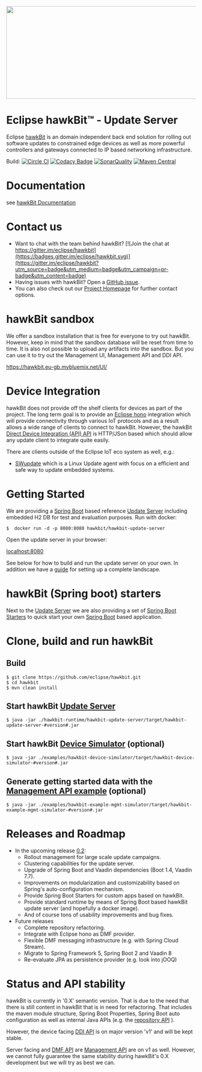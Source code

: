 <img src=hawkbit_logo.png width=533 height=246 />

# Eclipse hawkBit™ - Update Server

Eclipse [hawkBit](http://www.eclipse.org/hawkbit/index.html) is an domain independent back end solution for rolling out software updates to constrained edge devices as well as more powerful controllers and gateways connected to IP based networking infrastructure.

Build: [![Circle CI](https://circleci.com/gh/eclipse/hawkbit.svg?style=shield)](https://circleci.com/gh/eclipse/hawkbit)
 [![Codacy Badge](https://api.codacy.com/project/badge/Grade/83b1ace1fba94ea2aec93b202b52f39a)](https://www.codacy.com/app/kai-zimmermann/hawkbit?utm_source=github.com&amp;utm_medium=referral&amp;utm_content=eclipse/hawkbit&amp;utm_campaign=Badge_Grade) [![SonarQuality](https://sonar.ops.bosch-iot-rollouts.com/api/badges/gate?key=org.eclipse.hawkbit:hawkbit-parent)](https://sonar.ops.bosch-iot-rollouts.com) [![Maven Central](https://maven-badges.herokuapp.com/maven-central/org.eclipse.hawkbit/hawkbit-parent/badge.svg)](https://maven-badges.herokuapp.com/maven-central/org.eclipse.hawkbit/hawkbit-parent)

# Documentation

see [hawkBit Documentation](https://www.eclipse.org/hawkbit/documentation/overview/introduction.html)

# Contact us

* Want to chat with the team behind hawkBit? [![Join the chat at https://gitter.im/eclipse/hawkbit](https://badges.gitter.im/eclipse/hawkbit.svg)](https://gitter.im/eclipse/hawkbit?utm_source=badge&utm_medium=badge&utm_campaign=pr-badge&utm_content=badge)
* Having issues with hawkBit? Open a [GitHub issue](https://github.com/eclipse/hawkbit/issues).
* You can also check out our [Project Homepage](https://projects.eclipse.org/projects/iot.hawkbit) for further contact options.

# hawkBit sandbox

We offer a sandbox installation that is free for everyone to try out hawkBit. However, keep in mind that the sandbox database will be reset from time to time. It is also not possible to upload any artifacts into the sandbox. But you can use it to try out the Management UI, Management API and DDI API.

https://hawkbit.eu-gb.mybluemix.net/UI/

# Device Integration

hawkBit does not provide off the shelf clients for devices as part of the project. The long term goal is to provide an [Eclipse hono](https://github.com/eclipse/hono) integration which will provide connectivity through various IoT protocols and as a result allows a wide range of clients to connect to hawkBit. However, the hawkBit [Direct Device Integration (API) API](http://www.eclipse.org/hawkbit/documentation/interfaces/ddi-api.html) is HTTP/JSon based which should allow any update client to integrate quite easily.

There are clients outside of the Eclipse IoT eco system as well, e.g.:

* [SWupdate](https://github.com/sbabic/swupdate) which is a Linux Update agent with focus on a efficient and safe way to update embedded systems.

# Getting Started

We are providing a [Spring Boot](https://projects.spring.io/spring-boot/) based reference [Update Server](hawkbit-runtime/hawkbit-update-server) including embedded H2 DB for test and evaluation purposes. 
Run with docker:

```
$  docker run -d -p 8080:8080 hawkbit/hawkbit-update-server
```

Open the update server in your browser:

[localhost:8080](http://localhost:8080) 

See below for how to build and run the update server on your own. In addition we have a [guide](http://www.eclipse.org/hawkbit/documentation/guide/runhawkbit.html) for setting up a complete landscape.


# hawkBit (Spring boot) starters

Next to the [Update Server](hawkbit-runtime/hawkbit-update-server) we are also providing a set of [Spring Boot Starters](hawkbit-starters) to quick start your own [Spring Boot](https://projects.spring.io/spring-boot/) based application.

# Clone, build and run hawkBit

## Build

```
$ git clone https://github.com/eclipse/hawkbit.git
$ cd hawkbit
$ mvn clean install
```

## Start hawkBit [Update Server](hawkbit-runtime/hawkbit-update-server)

```
$ java -jar ./hawkbit-runtime/hawkbit-update-server/target/hawkbit-update-server-#version#.jar
```

## Start hawkBit [Device Simulator](examples/hawkbit-device-simulator) (optional)

```
$ java -jar ./examples/hawkbit-device-simulator/target/hawkbit-device-simulator-#version#.jar
```

## Generate getting started data with the [Management API example](examples/hawkbit-example-mgmt-simulator) (optional)

```
$ java -jar ./examples/hawkbit-example-mgmt-simulator/target/hawkbit-example-mgmt-simulator-#version#.jar
```

# Releases and Roadmap

* In the upcoming release [0.2](https://github.com/eclipse/hawkbit/issues/390):
  * Rollout management for large scale update campaigns.
  * Clustering capabilities for the update server.
  * Upgrade of Spring Boot and Vaadin dependencies (Boot 1.4, Vaadin 7.7).
  * Improvements on modularization and customizability based on Spring's auto-configuration mechanism.
  * Provide Spring Boot Starters for custom apps based on hawkBit.
  * Provide standard runtime by means of Spring Boot based hawkBit update server (and hopefully a docker image).
  * And of course tons of usability improvements and bug fixes.
* Future releases
  * Complete repository refactoring.
  * Integrate with Eclipse hono as DMF provider.
  * Flexible DMF messaging infrastructure (e.g. with Spring Cloud Stream).
  * Migrate to Spring Framework 5, Spring Boot 2 and Vaadin 8
  * Re-evaluate JPA as persistence provider (e.g. look into jOOQ)

# Status and API stability

hawkBit is currently in '0.X' semantic version. That is due to the need that there is still content in hawkBit that is in need for refactoring. That includes the maven module structure, Spring Boot Properties, Spring Boot auto configuration as well as internal Java APIs (e.g. the [repository API](https://github.com/eclipse/hawkbit/issues/197) ).

However, the device facing [DDI API](https://github.com/eclipse/hawkbit/tree/master/hawkbit-ddi-api) is on major version 'v1' and will be kept stable.

Server facing and [DMF API](https://github.com/eclipse/hawkbit/tree/master/hawkbit-dmf/hawkbit-dmf-api) are [Management API](https://github.com/eclipse/hawkbit/tree/master/hawkbit-mgmt-api) are on v1 as well. However, we cannot fully guarantee the same stability during hawkBit's 0.X development but we will try as best we can.


